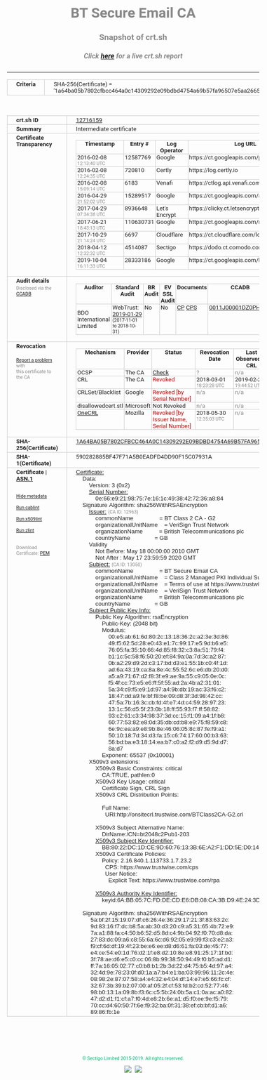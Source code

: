 # BT Secure Email CA
### Snapshot of crt.sh
##### Click [here](https://crt.sh/?q=1A64BA05B7802CFBCC464A0C14309292E09BDBD4754A69B57FA96507E5AA2665) for a live crt.sh report

---
<!DOCTYPE HTML PUBLIC "-//W3C//DTD HTML 4.0 Transitional//EN">
<HTML>
<HEAD>
  <META http-equiv="Content-Type" content="text/html; charset=UTF-8">
  <TITLE>crt.sh | 1a64ba05b7802cfbcc464a0c14309292e09bdbd4754a69b57fa96507e5aa2665</TITLE>
  <META name="description" content="Free CT Log Certificate Search Tool from Sectigo (formerly Comodo CA)">
  <META name="keywords" content="crt.sh, CT, Certificate Transparency, Certificate Search, SSL Certificate, Sectigo, Comodo CA">
  <LINK href="//fonts.googleapis.com/css?family=Roboto+Mono|Roboto:400,400i,700,700i" rel="stylesheet">
  <STYLE type="text/css">
    a {
      white-space: nowrap;
    }
    body {
      color: #888888;
      font: 12pt Roboto, sans-serif;
      padding-top: 10px;
      text-align: center
    }
    form {
      margin: 0px
    }
    span {
      border-radius: 10px
    }
    span.heading {
      color: #888888;
      font: 12pt Roboto, sans-serif
    }
    span.title {
      background-color: #00B373;
      color: #FFFFFF;
      font: bold 18pt Roboto, sans-serif;
      padding: 0px 5px
    }
    span.text {
      color: #888888;
      font: 10pt Roboto, sans-serif
    }
    span.whiteongrey {
      background-color: #D9D9D6;
      color: #FFFFFF;
      font: bold 18pt Roboto, sans-serif;
      padding: 0px 5px
    }
    table {
      border-collapse: collapse;
      color: #222222;
      font: 10pt Roboto, sans-serif;
      margin-left: auto;
      margin-right: auto
    }
    table.options {
      border: none;
      margin-left: 10px
    }
    td, th {
      border: 1px solid #CCCCCC;
      padding: 0px 2px;
      text-align: left;
      vertical-align: top
    }
    td.outer, th.outer {
      border: 1px solid #CCCCCC;
      padding: 2px 20px;
      text-align: left
    }
    th.heading {
      color: #888888;
      font: bold italic 12pt Roboto, sans-serif;
      padding: 20px 0px 0px;
      text-align: center
    }
    th.options, td.options {
      border: none;
      vertical-align: middle
    }
    td.text {
      font: 10pt "Roboto Mono", sans-serif;
      padding: 2px 20px
    }
    td.heading {
      border: none;
      color: #888888;
      font: 12pt Roboto, sans-serif;
      padding-top: 20px;
      text-align: center
    }
    table.lint td, th {
      text-align: center
    }
    .button {
      background-color: #00B373;
      border-radius: 10px;
      color: #FFFFFF;
      font: bold 13pt Roboto, sans-serif
    }
    .copyright {
      font: 8pt Roboto, sans-serif;
      color: #00B373
    }
    .input {
      border: 1px solid #888888;
      font-weight: bold;
      text-align: center
    }
    .small {
      font: 8pt Roboto, sans-serif;
      color: #888888
    }
    .error {
      background-color: #FFDFDF;
      color: #CC0000;
      font-weight: bold
    }
    .fatal {
      background-color: #0000AA;
      color: #FFFFFF;
      font-weight: bold
    }
    .notice {
      background-color: #FFFFDF;
      color: #606000
    }
    .warning {
      background-color: #FFEFDF;
      color: #DF6000
    }
  </STYLE>
</HEAD>
<BODY>

<TABLE>
  <TR>
    <TH class="outer">Criteria</TH>
    <TD class="outer">SHA-256(Certificate) = '1a64ba05b7802cfbcc464a0c14309292e09bdbd4754a69b57fa96507e5aa2665'</TD>
  </TR>
</TABLE>
<BR>
<TABLE>
  <TR>
    <TH class="outer">crt.sh ID</TH>
    <TD class="outer"><A href="?id=12716159">12716159</A></TD>
  </TR>
  <TR>
    <TH class="outer">Summary</TH>
    <TD class="outer">Intermediate certificate</TD>
  </TR>
  <TR>
    <TH class="outer">Certificate<BR>Transparency</TH>
    <TD class="outer">
<TABLE class="options" style="margin-left:0px">
  <TR>
    <TH>Timestamp</TH>
    <TH>Entry #</TH>
    <TH>Log Operator</TH>
    <TH>Log URL</TH>
  </TR>
  <TR>
    <TD>2016-02-08&nbsp; <FONT class="small">12:13:40 UTC</FONT></TD>
    <TD>12587769</TD>
    <TD>Google</TD>
    <TD>https://ct.googleapis.com/pilot</TD>
  </TR>
  <TR>
    <TD>2016-02-08&nbsp; <FONT class="small">12:24:35 UTC</FONT></TD>
    <TD>720810</TD>
    <TD>Certly</TD>
    <TD>https://log.certly.io</TD>
  </TR>
  <TR>
    <TD>2016-02-08&nbsp; <FONT class="small">15:09:14 UTC</FONT></TD>
    <TD>6183</TD>
    <TD>Venafi</TD>
    <TD>https://ctlog.api.venafi.com</TD>
  </TR>
  <TR>
    <TD>2016-04-29&nbsp; <FONT class="small">21:52:02 UTC</FONT></TD>
    <TD>15289517</TD>
    <TD>Google</TD>
    <TD>https://ct.googleapis.com/aviator</TD>
  </TR>
  <TR>
    <TD>2017-04-29&nbsp; <FONT class="small">07:34:38 UTC</FONT></TD>
    <TD>8936648</TD>
    <TD>Let's Encrypt</TD>
    <TD>https://clicky.ct.letsencrypt.org</TD>
  </TR>
  <TR>
    <TD>2017-06-21&nbsp; <FONT class="small">18:43:13 UTC</FONT></TD>
    <TD>110630731</TD>
    <TD>Google</TD>
    <TD>https://ct.googleapis.com/rocketeer</TD>
  </TR>
  <TR>
    <TD>2017-10-29&nbsp; <FONT class="small">21:14:24 UTC</FONT></TD>
    <TD>6697</TD>
    <TD>Cloudflare</TD>
    <TD>https://ct.cloudflare.com/logs/nimbus2020</TD>
  </TR>
  <TR>
    <TD>2018-04-12&nbsp; <FONT class="small">12:32:32 UTC</FONT></TD>
    <TD>4514087</TD>
    <TD>Sectigo</TD>
    <TD>https://dodo.ct.comodo.com</TD>
  </TR>
  <TR>
    <TD>2019-10-04&nbsp; <FONT class="small">16:11:33 UTC</FONT></TD>
    <TD>28333186</TD>
    <TD>Google</TD>
    <TD>https://ct.googleapis.com/logs/argon2020</TD>
  </TR>
</TABLE>
    </TD>
  </TR>
  <TR>
    <TH class="outer">Audit details<BR>
      <DIV class="small" style="padding-top:3px">Disclosed via the
        <A href="//ccadb-public.secure.force.com/mozilla/PublicAllIntermediateCerts" target="_blank">CCADB</A></DIV>
    </TH>
    <TD class="outer">
<TABLE class="options" style="margin-left:0px">
  <TR>
    <TH>Auditor</TH>
    <TH>Standard Audit</TH>
    <TH>BR Audit</TH>
    <TH>EV SSL Audit</TH>
    <TH>Documents</TH>
    <TH>CCADB</TH>
    <TH>Root Owner / Certificate</TH>
  </TR>
  <TR>
    <TD style="vertical-align:middle">BDO International Limited</TD>
    <TD>WebTrust:
      <A href="https://www.cpacanada.ca/generichandlers/CPACHandler.ashx?attachmentid=224491" target="_blank">2019-01-29</A>
      <BR><FONT style="font-size:8pt">(2017-11-01 to 2018-10-31)</FONT></TD>
    <TD>No    <TD>No    <TD>
      <A href="https://www.websecurity.symantec.com/content/dam/websitesecurity/digitalassets/desktop/pdfs/repository/STN_CP.pdf" target="blank">CP</A>
      <A href="https://www.websecurity.symantec.com/content/dam/websitesecurity/digitalassets/desktop/pdfs/repository/STN%20CPS%20v3.10.pdf" target="blank">CPS</A>
    </TD>
    <TD><A href="//ccadb.force.com/0011J00001DZ0PHQA1" target="_blank">0011J00001DZ0PHQA1</A></TD>
    <TD><A href="/?id=68409">DigiCert</A></TD>
  </TR>
</TABLE>
    </TD>
  </TR>
  <TR>
    <TH class="outer">Revocation<BR><BR>
      <DIV class="small" style="padding-top:3px"><A href="?id=12716159&opt=problemreporting">Report a problem</A> with<BR>this certificate to the CA</DIV></TH>
    <TD class="outer">
      <TABLE class="options" style="margin-left:0px">
        <TR>
          <TH>Mechanism</TH>
          <TH>Provider</TH>
          <TH>Status</TH>
          <TH>Revocation Date</TH>
          <TH>Last Observed in CRL</TH>
          <TH>Last Checked <SPAN style="color:#CC0000;vertical-align:middle;font-size:70%;font-weight:normal">(Error)</SPAN></TH>
        </TR>
        <TR>
          <TD>OCSP</TD>
          <TD>The CA</TD>
          <TD><A href="?id=12716159&opt=ocsp">Check</A></TD>
          <TD><SPAN style="color:#888888">?</SPAN></TD>
          <TD><SPAN style="color:#888888">n/a</SPAN></TD>
          <TD><SPAN style="color:#888888">?</SPAN></TD>
        </TR>
        <TR>
          <TD>CRL</TD>
          <TD>The CA</TD>
          <TD><SPAN style="color:#CC0000">Revoked</SPAN></TD><TD>2018-03-01&nbsp; <FONT class="small">18:23:28 UTC</FONT></TD><TD>2019-02-25&nbsp; <FONT class="small">19:44:52 UTC</FONT></TD><TD>2019-12-04&nbsp; <FONT class="small">20:05:08 UTC</FONT></TD>
        </TR>
        <TR>
          <TD>CRLSet/Blacklist</TD>
          <TD>Google</TD>
          <TD><SPAN style="color:#CC0000">Revoked [by Serial Number]</SPAN></TD>
          <TD><SPAN style="color:#888888">n/a</SPAN></TD>
          <TD><SPAN style="color:#888888">n/a</SPAN></TD>
          <TD><SPAN style="color:#888888">n/a</SPAN></TD>
        </TR>
        <TR>
          <TD>disallowedcert.stl</TD>
          <TD>Microsoft</TD>
          <TD>Not Revoked</TD>
          <TD><SPAN style="color:#888888">n/a</SPAN></TD>
          <TD><SPAN style="color:#888888">n/a</SPAN></TD>
          <TD><SPAN style="color:#888888">n/a</SPAN></TD>
        </TR>
        <TR>
          <TD><A href="/mozilla-onecrl" target="_blank">OneCRL</A></TD>
          <TD>Mozilla</TD>
          <TD><SPAN style="color:#CC0000">Revoked [by Issuer Name, Serial Number]</SPAN></TD><TD>2018-05-30&nbsp; <FONT class="small">12:35:03 UTC</FONT></TD>
          <TD><SPAN style="color:#888888">n/a</SPAN></TD>
          <TD><SPAN style="color:#888888">n/a</SPAN></TD>
        </TR>
      </TABLE>
    </TD>
  </TR>
  <TR>
    <TH class="outer">SHA-256(Certificate)</TH>
    <TD class="outer"><A href="//censys.io/certificates/1a64ba05b7802cfbcc464a0c14309292e09bdbd4754a69b57fa96507e5aa2665">1A64BA05B7802CFBCC464A0C14309292E09BDBD4754A69B57FA96507E5AA2665</A></TD>
  </TR>
  <TR>
    <TH class="outer">SHA-1(Certificate)</TH>
    <TD class="outer">590282885BF47F71A5B0EADFD4DD90F15C07931A</TD>
  </TR>
  <TR>
    <TH class="outer">Certificate | <A href="?asn1=12716159">ASN.1</A>
      <SPAN class="small"><BR>
      <BR><BR><A href="?id=12716159&opt=nometadata">Hide metadata</A>
      <BR><BR><A href="?id=12716159&opt=cablint">Run cablint</A>
      <BR><BR><A href="?id=12716159&opt=x509lint">Run x509lint</A>
      <BR><BR><A href="?id=12716159&opt=zlint">Run zlint</A>
      <BR><BR><BR>Download Certificate: <A href="?d=12716159">PEM</A>
      </SPAN>
    </TH>
    <TD class="text"><A href="?d=12716159">Certificate:</A><BR>&nbsp;&nbsp;&nbsp;&nbsp;Data:<BR>&nbsp;&nbsp;&nbsp;&nbsp;&nbsp;&nbsp;&nbsp;&nbsp;Version:&nbsp;3&nbsp;(0x2)<BR>&nbsp;&nbsp;&nbsp;&nbsp;&nbsp;&nbsp;&nbsp;&nbsp;<A href="?serial=0e66e92198757e161c4938427236a884">Serial&nbsp;Number:</A><BR>&nbsp;&nbsp;&nbsp;&nbsp;&nbsp;&nbsp;&nbsp;&nbsp;&nbsp;&nbsp;&nbsp;&nbsp;0e:66:e9:21:98:75:7e:16:1c:49:38:42:72:36:a8:84<BR>&nbsp;&nbsp;&nbsp;&nbsp;Signature&nbsp;Algorithm:&nbsp;sha256WithRSAEncryption<BR>&nbsp;&nbsp;&nbsp;&nbsp;&nbsp;&nbsp;&nbsp;&nbsp;<A href="?caid=12963">Issuer:</A> <SPAN class="small">(CA ID: 12963)</SPAN><BR>&nbsp;&nbsp;&nbsp;&nbsp;&nbsp;&nbsp;&nbsp;&nbsp;&nbsp;&nbsp;&nbsp;&nbsp;commonName&nbsp;&nbsp;&nbsp;&nbsp;&nbsp;&nbsp;&nbsp;&nbsp;&nbsp;&nbsp;&nbsp;&nbsp;&nbsp;&nbsp;&nbsp;&nbsp;=&nbsp;BT&nbsp;Class&nbsp;2&nbsp;CA&nbsp;-&nbsp;G2<BR>&nbsp;&nbsp;&nbsp;&nbsp;&nbsp;&nbsp;&nbsp;&nbsp;&nbsp;&nbsp;&nbsp;&nbsp;organizationalUnitName&nbsp;&nbsp;&nbsp;&nbsp;=&nbsp;VeriSign&nbsp;Trust&nbsp;Network<BR>&nbsp;&nbsp;&nbsp;&nbsp;&nbsp;&nbsp;&nbsp;&nbsp;&nbsp;&nbsp;&nbsp;&nbsp;organizationName&nbsp;&nbsp;&nbsp;&nbsp;&nbsp;&nbsp;&nbsp;&nbsp;&nbsp;&nbsp;=&nbsp;British&nbsp;Telecommunications&nbsp;plc<BR>&nbsp;&nbsp;&nbsp;&nbsp;&nbsp;&nbsp;&nbsp;&nbsp;&nbsp;&nbsp;&nbsp;&nbsp;countryName&nbsp;&nbsp;&nbsp;&nbsp;&nbsp;&nbsp;&nbsp;&nbsp;&nbsp;&nbsp;&nbsp;&nbsp;&nbsp;&nbsp;&nbsp;=&nbsp;GB<BR>&nbsp;&nbsp;&nbsp;&nbsp;&nbsp;&nbsp;&nbsp;&nbsp;Validity<BR>&nbsp;&nbsp;&nbsp;&nbsp;&nbsp;&nbsp;&nbsp;&nbsp;&nbsp;&nbsp;&nbsp;&nbsp;Not&nbsp;Before:&nbsp;May&nbsp;18&nbsp;00:00:00&nbsp;2010&nbsp;GMT<BR>&nbsp;&nbsp;&nbsp;&nbsp;&nbsp;&nbsp;&nbsp;&nbsp;&nbsp;&nbsp;&nbsp;&nbsp;Not&nbsp;After&nbsp;:&nbsp;May&nbsp;17&nbsp;23:59:59&nbsp;2020&nbsp;GMT<BR>&nbsp;&nbsp;&nbsp;&nbsp;&nbsp;&nbsp;&nbsp;&nbsp;<A href="?caid=13050">Subject:</A> <SPAN class="small">(CA ID: 13050)</SPAN><BR>&nbsp;&nbsp;&nbsp;&nbsp;&nbsp;&nbsp;&nbsp;&nbsp;&nbsp;&nbsp;&nbsp;&nbsp;commonName&nbsp;&nbsp;&nbsp;&nbsp;&nbsp;&nbsp;&nbsp;&nbsp;&nbsp;&nbsp;&nbsp;&nbsp;&nbsp;&nbsp;&nbsp;&nbsp;=&nbsp;BT&nbsp;Secure&nbsp;Email&nbsp;CA<BR>&nbsp;&nbsp;&nbsp;&nbsp;&nbsp;&nbsp;&nbsp;&nbsp;&nbsp;&nbsp;&nbsp;&nbsp;organizationalUnitName&nbsp;&nbsp;&nbsp;&nbsp;=&nbsp;Class&nbsp;2&nbsp;Managed&nbsp;PKI&nbsp;Individual&nbsp;Subscriber&nbsp;CA<BR>&nbsp;&nbsp;&nbsp;&nbsp;&nbsp;&nbsp;&nbsp;&nbsp;&nbsp;&nbsp;&nbsp;&nbsp;organizationalUnitName&nbsp;&nbsp;&nbsp;&nbsp;=&nbsp;Terms&nbsp;of&nbsp;use&nbsp;at&nbsp;https://www.trustwise.com/rpa&nbsp;(c)10<BR>&nbsp;&nbsp;&nbsp;&nbsp;&nbsp;&nbsp;&nbsp;&nbsp;&nbsp;&nbsp;&nbsp;&nbsp;organizationalUnitName&nbsp;&nbsp;&nbsp;&nbsp;=&nbsp;VeriSign&nbsp;Trust&nbsp;Network<BR>&nbsp;&nbsp;&nbsp;&nbsp;&nbsp;&nbsp;&nbsp;&nbsp;&nbsp;&nbsp;&nbsp;&nbsp;organizationName&nbsp;&nbsp;&nbsp;&nbsp;&nbsp;&nbsp;&nbsp;&nbsp;&nbsp;&nbsp;=&nbsp;British&nbsp;Telecommunications&nbsp;plc<BR>&nbsp;&nbsp;&nbsp;&nbsp;&nbsp;&nbsp;&nbsp;&nbsp;&nbsp;&nbsp;&nbsp;&nbsp;countryName&nbsp;&nbsp;&nbsp;&nbsp;&nbsp;&nbsp;&nbsp;&nbsp;&nbsp;&nbsp;&nbsp;&nbsp;&nbsp;&nbsp;&nbsp;=&nbsp;GB<BR>&nbsp;&nbsp;&nbsp;&nbsp;&nbsp;&nbsp;&nbsp;&nbsp;<A href="?spkisha256=9b3371212bf7a91ed7bcf460fe24eb6fa3a4952f084da2bf758ccc7cda990244">Subject&nbsp;Public&nbsp;Key&nbsp;Info:</A><BR>&nbsp;&nbsp;&nbsp;&nbsp;&nbsp;&nbsp;&nbsp;&nbsp;&nbsp;&nbsp;&nbsp;&nbsp;Public&nbsp;Key&nbsp;Algorithm:&nbsp;rsaEncryption<BR>&nbsp;&nbsp;&nbsp;&nbsp;&nbsp;&nbsp;&nbsp;&nbsp;&nbsp;&nbsp;&nbsp;&nbsp;&nbsp;&nbsp;&nbsp;&nbsp;Public-Key:&nbsp;(2048&nbsp;bit)<BR>&nbsp;&nbsp;&nbsp;&nbsp;&nbsp;&nbsp;&nbsp;&nbsp;&nbsp;&nbsp;&nbsp;&nbsp;&nbsp;&nbsp;&nbsp;&nbsp;Modulus:<BR>&nbsp;&nbsp;&nbsp;&nbsp;&nbsp;&nbsp;&nbsp;&nbsp;&nbsp;&nbsp;&nbsp;&nbsp;&nbsp;&nbsp;&nbsp;&nbsp;&nbsp;&nbsp;&nbsp;&nbsp;00:e5:ab:61:6d:80:2c:13:18:36:2c:a2:3e:3d:86:<BR>&nbsp;&nbsp;&nbsp;&nbsp;&nbsp;&nbsp;&nbsp;&nbsp;&nbsp;&nbsp;&nbsp;&nbsp;&nbsp;&nbsp;&nbsp;&nbsp;&nbsp;&nbsp;&nbsp;&nbsp;49:f5:62:5d:28:e0:43:e1:7c:99:17:e5:9d:b6:e5:<BR>&nbsp;&nbsp;&nbsp;&nbsp;&nbsp;&nbsp;&nbsp;&nbsp;&nbsp;&nbsp;&nbsp;&nbsp;&nbsp;&nbsp;&nbsp;&nbsp;&nbsp;&nbsp;&nbsp;&nbsp;76:05:fa:35:10:66:4d:85:f8:32:c3:8a:51:79:f4:<BR>&nbsp;&nbsp;&nbsp;&nbsp;&nbsp;&nbsp;&nbsp;&nbsp;&nbsp;&nbsp;&nbsp;&nbsp;&nbsp;&nbsp;&nbsp;&nbsp;&nbsp;&nbsp;&nbsp;&nbsp;b1:1c:5c:58:f6:50:20:ef:84:9a:0a:7d:3c:a2:87:<BR>&nbsp;&nbsp;&nbsp;&nbsp;&nbsp;&nbsp;&nbsp;&nbsp;&nbsp;&nbsp;&nbsp;&nbsp;&nbsp;&nbsp;&nbsp;&nbsp;&nbsp;&nbsp;&nbsp;&nbsp;0b:a2:29:d9:2d:c3:17:bd:d3:e1:55:1b:c0:4f:1d:<BR>&nbsp;&nbsp;&nbsp;&nbsp;&nbsp;&nbsp;&nbsp;&nbsp;&nbsp;&nbsp;&nbsp;&nbsp;&nbsp;&nbsp;&nbsp;&nbsp;&nbsp;&nbsp;&nbsp;&nbsp;ad:6a:43:19:ca:8a:8e:4c:55:52:6c:e6:db:20:d0:<BR>&nbsp;&nbsp;&nbsp;&nbsp;&nbsp;&nbsp;&nbsp;&nbsp;&nbsp;&nbsp;&nbsp;&nbsp;&nbsp;&nbsp;&nbsp;&nbsp;&nbsp;&nbsp;&nbsp;&nbsp;a5:a9:71:67:d2:f8:3f:e9:ae:9a:55:c9:05:0e:0c:<BR>&nbsp;&nbsp;&nbsp;&nbsp;&nbsp;&nbsp;&nbsp;&nbsp;&nbsp;&nbsp;&nbsp;&nbsp;&nbsp;&nbsp;&nbsp;&nbsp;&nbsp;&nbsp;&nbsp;&nbsp;f5:4f:cc:73:e5:e6:ff:5f:55:ad:2a:4b:a2:31:01:<BR>&nbsp;&nbsp;&nbsp;&nbsp;&nbsp;&nbsp;&nbsp;&nbsp;&nbsp;&nbsp;&nbsp;&nbsp;&nbsp;&nbsp;&nbsp;&nbsp;&nbsp;&nbsp;&nbsp;&nbsp;5a:34:c9:f5:e9:1d:97:a4:9b:db:19:ac:33:f6:c2:<BR>&nbsp;&nbsp;&nbsp;&nbsp;&nbsp;&nbsp;&nbsp;&nbsp;&nbsp;&nbsp;&nbsp;&nbsp;&nbsp;&nbsp;&nbsp;&nbsp;&nbsp;&nbsp;&nbsp;&nbsp;18:47:dd:a9:fe:bf:f8:be:09:d8:3f:3d:98:42:cc:<BR>&nbsp;&nbsp;&nbsp;&nbsp;&nbsp;&nbsp;&nbsp;&nbsp;&nbsp;&nbsp;&nbsp;&nbsp;&nbsp;&nbsp;&nbsp;&nbsp;&nbsp;&nbsp;&nbsp;&nbsp;47:5a:7b:16:3c:cb:fd:4f:e7:4d:c4:59:28:97:23:<BR>&nbsp;&nbsp;&nbsp;&nbsp;&nbsp;&nbsp;&nbsp;&nbsp;&nbsp;&nbsp;&nbsp;&nbsp;&nbsp;&nbsp;&nbsp;&nbsp;&nbsp;&nbsp;&nbsp;&nbsp;13:1c:56:d5:5f:23:0b:18:ff:55:93:f7:ff:58:82:<BR>&nbsp;&nbsp;&nbsp;&nbsp;&nbsp;&nbsp;&nbsp;&nbsp;&nbsp;&nbsp;&nbsp;&nbsp;&nbsp;&nbsp;&nbsp;&nbsp;&nbsp;&nbsp;&nbsp;&nbsp;93:c2:61:c3:34:98:37:3d:cc:15:f1:09:a4:1f:b8:<BR>&nbsp;&nbsp;&nbsp;&nbsp;&nbsp;&nbsp;&nbsp;&nbsp;&nbsp;&nbsp;&nbsp;&nbsp;&nbsp;&nbsp;&nbsp;&nbsp;&nbsp;&nbsp;&nbsp;&nbsp;60:77:53:82:e8:0d:35:db:cd:b8:e9:75:f8:59:c8:<BR>&nbsp;&nbsp;&nbsp;&nbsp;&nbsp;&nbsp;&nbsp;&nbsp;&nbsp;&nbsp;&nbsp;&nbsp;&nbsp;&nbsp;&nbsp;&nbsp;&nbsp;&nbsp;&nbsp;&nbsp;6e:9c:ea:a9:e8:9b:8e:46:06:05:8c:87:fe:f9:a1:<BR>&nbsp;&nbsp;&nbsp;&nbsp;&nbsp;&nbsp;&nbsp;&nbsp;&nbsp;&nbsp;&nbsp;&nbsp;&nbsp;&nbsp;&nbsp;&nbsp;&nbsp;&nbsp;&nbsp;&nbsp;50:10:18:7d:34:d3:fa:15:c6:74:17:60:00:b3:63:<BR>&nbsp;&nbsp;&nbsp;&nbsp;&nbsp;&nbsp;&nbsp;&nbsp;&nbsp;&nbsp;&nbsp;&nbsp;&nbsp;&nbsp;&nbsp;&nbsp;&nbsp;&nbsp;&nbsp;&nbsp;56:bd:ba:e3:18:14:ea:b7:c0:a2:f2:d9:d5:9d:d7:<BR>&nbsp;&nbsp;&nbsp;&nbsp;&nbsp;&nbsp;&nbsp;&nbsp;&nbsp;&nbsp;&nbsp;&nbsp;&nbsp;&nbsp;&nbsp;&nbsp;&nbsp;&nbsp;&nbsp;&nbsp;8a:d7<BR>&nbsp;&nbsp;&nbsp;&nbsp;&nbsp;&nbsp;&nbsp;&nbsp;&nbsp;&nbsp;&nbsp;&nbsp;&nbsp;&nbsp;&nbsp;&nbsp;Exponent:&nbsp;65537&nbsp;(0x10001)<BR>&nbsp;&nbsp;&nbsp;&nbsp;&nbsp;&nbsp;&nbsp;&nbsp;X509v3&nbsp;extensions:<BR>&nbsp;&nbsp;&nbsp;&nbsp;&nbsp;&nbsp;&nbsp;&nbsp;&nbsp;&nbsp;&nbsp;&nbsp;X509v3&nbsp;Basic&nbsp;Constraints:&nbsp;critical<BR>&nbsp;&nbsp;&nbsp;&nbsp;&nbsp;&nbsp;&nbsp;&nbsp;&nbsp;&nbsp;&nbsp;&nbsp;&nbsp;&nbsp;&nbsp;&nbsp;CA:TRUE,&nbsp;pathlen:0<BR>&nbsp;&nbsp;&nbsp;&nbsp;&nbsp;&nbsp;&nbsp;&nbsp;&nbsp;&nbsp;&nbsp;&nbsp;X509v3&nbsp;Key&nbsp;Usage:&nbsp;critical<BR>&nbsp;&nbsp;&nbsp;&nbsp;&nbsp;&nbsp;&nbsp;&nbsp;&nbsp;&nbsp;&nbsp;&nbsp;&nbsp;&nbsp;&nbsp;&nbsp;Certificate&nbsp;Sign,&nbsp;CRL&nbsp;Sign<BR>&nbsp;&nbsp;&nbsp;&nbsp;&nbsp;&nbsp;&nbsp;&nbsp;&nbsp;&nbsp;&nbsp;&nbsp;X509v3&nbsp;CRL&nbsp;Distribution&nbsp;Points:&nbsp;<BR><BR>&nbsp;&nbsp;&nbsp;&nbsp;&nbsp;&nbsp;&nbsp;&nbsp;&nbsp;&nbsp;&nbsp;&nbsp;&nbsp;&nbsp;&nbsp;&nbsp;Full&nbsp;Name:<BR>&nbsp;&nbsp;&nbsp;&nbsp;&nbsp;&nbsp;&nbsp;&nbsp;&nbsp;&nbsp;&nbsp;&nbsp;&nbsp;&nbsp;&nbsp;&nbsp;&nbsp;&nbsp;URI:http://onsitecrl.trustwise.com/BTClass2CA-G2.crl<BR><BR>&nbsp;&nbsp;&nbsp;&nbsp;&nbsp;&nbsp;&nbsp;&nbsp;&nbsp;&nbsp;&nbsp;&nbsp;X509v3&nbsp;Subject&nbsp;Alternative&nbsp;Name:&nbsp;<BR>&nbsp;&nbsp;&nbsp;&nbsp;&nbsp;&nbsp;&nbsp;&nbsp;&nbsp;&nbsp;&nbsp;&nbsp;&nbsp;&nbsp;&nbsp;&nbsp;DirName:/CN=bt2048c2Pub1-203<BR>&nbsp;&nbsp;&nbsp;&nbsp;&nbsp;&nbsp;&nbsp;&nbsp;&nbsp;&nbsp;&nbsp;&nbsp;<A href="?ski=bb8022dc1dce9d6076133b6ea2f1dd5ed01421b2">X509v3&nbsp;Subject&nbsp;Key&nbsp;Identifier:</A><BR>&nbsp;&nbsp;&nbsp;&nbsp;&nbsp;&nbsp;&nbsp;&nbsp;&nbsp;&nbsp;&nbsp;&nbsp;&nbsp;&nbsp;&nbsp;&nbsp;BB:80:22:DC:1D:CE:9D:60:76:13:3B:6E:A2:F1:DD:5E:D0:14:21:B2<BR>&nbsp;&nbsp;&nbsp;&nbsp;&nbsp;&nbsp;&nbsp;&nbsp;&nbsp;&nbsp;&nbsp;&nbsp;X509v3&nbsp;Certificate&nbsp;Policies:&nbsp;<BR>&nbsp;&nbsp;&nbsp;&nbsp;&nbsp;&nbsp;&nbsp;&nbsp;&nbsp;&nbsp;&nbsp;&nbsp;&nbsp;&nbsp;&nbsp;&nbsp;Policy:&nbsp;2.16.840.1.113733.1.7.23.2<BR>&nbsp;&nbsp;&nbsp;&nbsp;&nbsp;&nbsp;&nbsp;&nbsp;&nbsp;&nbsp;&nbsp;&nbsp;&nbsp;&nbsp;&nbsp;&nbsp;&nbsp;&nbsp;CPS:&nbsp;https://www.trustwise.com/cps<BR>&nbsp;&nbsp;&nbsp;&nbsp;&nbsp;&nbsp;&nbsp;&nbsp;&nbsp;&nbsp;&nbsp;&nbsp;&nbsp;&nbsp;&nbsp;&nbsp;&nbsp;&nbsp;User&nbsp;Notice:<BR>&nbsp;&nbsp;&nbsp;&nbsp;&nbsp;&nbsp;&nbsp;&nbsp;&nbsp;&nbsp;&nbsp;&nbsp;&nbsp;&nbsp;&nbsp;&nbsp;&nbsp;&nbsp;&nbsp;&nbsp;Explicit&nbsp;Text:&nbsp;https://www.trustwise.com/rpa<BR><BR>&nbsp;&nbsp;&nbsp;&nbsp;&nbsp;&nbsp;&nbsp;&nbsp;&nbsp;&nbsp;&nbsp;&nbsp;<A href="?ski=6abb057cfddecde6db08ca3bd94e243d3b57b3f4">X509v3&nbsp;Authority&nbsp;Key&nbsp;Identifier:</A><BR>&nbsp;&nbsp;&nbsp;&nbsp;&nbsp;&nbsp;&nbsp;&nbsp;&nbsp;&nbsp;&nbsp;&nbsp;&nbsp;&nbsp;&nbsp;&nbsp;keyid:6A:BB:05:7C:FD:DE:CD:E6:DB:08:CA:3B:D9:4E:24:3D:3B:57:B3:F4<BR><BR>&nbsp;&nbsp;&nbsp;&nbsp;Signature&nbsp;Algorithm:&nbsp;sha256WithRSAEncryption<BR>&nbsp;&nbsp;&nbsp;&nbsp;&nbsp;&nbsp;&nbsp;&nbsp;&nbsp;5a:bf:2f:15:19:07:df:c6:26:4e:36:29:17:21:3f:83:63:2c:<BR>&nbsp;&nbsp;&nbsp;&nbsp;&nbsp;&nbsp;&nbsp;&nbsp;&nbsp;9d:83:16:f7:dc:b8:5a:ab:30:d3:20:c9:a5:31:65:4b:72:e9:<BR>&nbsp;&nbsp;&nbsp;&nbsp;&nbsp;&nbsp;&nbsp;&nbsp;&nbsp;7a:a1:88:fa:c4:50:b6:52:d5:8d:c4:9b:04:92:f0:70:d8:da:<BR>&nbsp;&nbsp;&nbsp;&nbsp;&nbsp;&nbsp;&nbsp;&nbsp;&nbsp;27:83:dc:09:a6:c8:55:6a:6c:d6:92:05:e9:99:f3:c3:e2:a3:<BR>&nbsp;&nbsp;&nbsp;&nbsp;&nbsp;&nbsp;&nbsp;&nbsp;&nbsp;f9:cf:6d:df:19:4f:23:be:e6:ee:d8:d6:61:fa:03:de:45:77:<BR>&nbsp;&nbsp;&nbsp;&nbsp;&nbsp;&nbsp;&nbsp;&nbsp;&nbsp;e4:ce:54:e0:1d:76:d2:1f:e8:d2:10:8e:e8:91:25:17:1f:bd:<BR>&nbsp;&nbsp;&nbsp;&nbsp;&nbsp;&nbsp;&nbsp;&nbsp;&nbsp;3f:78:ae:d6:e5:c0:cc:06:8b:99:38:50:94:49:f0:b5:ad:d1:<BR>&nbsp;&nbsp;&nbsp;&nbsp;&nbsp;&nbsp;&nbsp;&nbsp;&nbsp;ff:7a:16:05:02:77:c0:b8:b1:2b:3d:22:d4:75:b5:4d:97:a4:<BR>&nbsp;&nbsp;&nbsp;&nbsp;&nbsp;&nbsp;&nbsp;&nbsp;&nbsp;32:4d:9e:78:23:0f:d0:1a:a7:b4:e1:ba:03:99:96:11:2c:4e:<BR>&nbsp;&nbsp;&nbsp;&nbsp;&nbsp;&nbsp;&nbsp;&nbsp;&nbsp;08:98:2e:87:07:58:a4:e4:32:e4:04:df:14:e7:e5:66:fc:cf:<BR>&nbsp;&nbsp;&nbsp;&nbsp;&nbsp;&nbsp;&nbsp;&nbsp;&nbsp;32:67:3b:39:b2:07:00:af:05:2f:cf:53:fd:b2:cd:52:77:46:<BR>&nbsp;&nbsp;&nbsp;&nbsp;&nbsp;&nbsp;&nbsp;&nbsp;&nbsp;98:b0:13:1a:09:8b:f3:6c:c5:5b:24:0b:5a:c1:0a:ac:a0:82:<BR>&nbsp;&nbsp;&nbsp;&nbsp;&nbsp;&nbsp;&nbsp;&nbsp;&nbsp;47:d2:d1:f1:cf:a7:f0:4d:e8:2b:6e:a1:d5:f0:ee:9e:f5:79:<BR>&nbsp;&nbsp;&nbsp;&nbsp;&nbsp;&nbsp;&nbsp;&nbsp;&nbsp;70:cc:d4:60:50:7f:6e:f9:32:ba:0f:31:38:ef:cb:bf:d1:a6:<BR>&nbsp;&nbsp;&nbsp;&nbsp;&nbsp;&nbsp;&nbsp;&nbsp;&nbsp;89:86:fb:1e<BR>    </TD>
  </TR>
</TABLE>

  <BR><BR><BR>

  <P class="copyright">&copy; Sectigo Limited 2015-2019. All rights reserved.</P>
  <DIV>
    <A href="https://sectigo.com/"><IMG src="/sectigo_s.png"></A>
    &nbsp;<A href="https://github.com/crtsh"><IMG src="/GitHub-Mark-32px.png"></A>
  </DIV>
</BODY>
</HTML>
